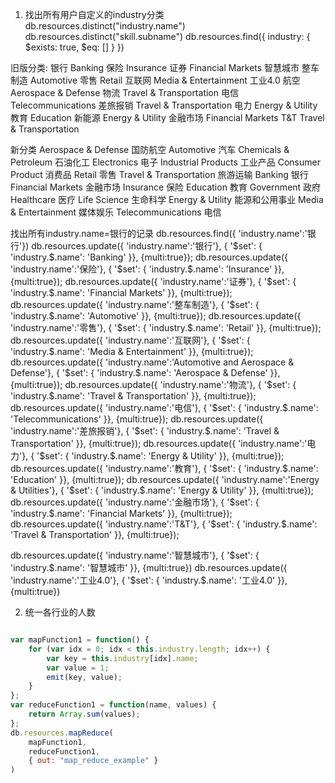 1. 找出所有用户自定义的industry分类
db.resources.distinct("industry.name")
db.resources.distinct("skill.subname")
db.resources.find({ industry: { $exists: true, $eq: []  } })


旧版分类:
银行 Banking
保险 Insurance
证券 Financial Markets
智慧城市
整车制造 Automotive
零售 Retail
互联网 Media & Entertainment
工业4.0
航空 Aerospace & Defense
物流 Travel & Transportation
电信 Telecommunications
差旅报销 Travel & Transportation
电力 Energy & Utility
教育 Education
新能源 Energy & Utility
金融市场 Financial Markets
T&T Travel & Transportation

新分类
Aerospace & Defense 国防航空
Automotive 汽车
Chemicals & Petroleum 石油化工
Electronics 电子
Industrial Products 工业产品
Consumer Product 消费品
Retail 零售
Travel & Transportation 旅游运输
Banking 银行
Financial Markets 金融市场
Insurance 保险
Education 教育
Government 政府
Healthcare 医疗
Life Science 生命科学
Energy & Utility 能源和公用事业
Media & Entertainment 媒体娱乐
Telecommunications 电信



找出所有industry.name=银行的记录
db.resources.find({ 'industry.name':'银行'})
db.resources.update({ 'industry.name':'银行'}, { '$set': { 'industry.$.name': 'Banking' }}, {multi:true});
db.resources.update({ 'industry.name':'保险'}, { '$set': { 'industry.$.name': 'Insurance' }}, {multi:true});
db.resources.update({ 'industry.name':'证券'}, { '$set': { 'industry.$.name': 'Financial Markets' }}, {multi:true});
db.resources.update({ 'industry.name':'整车制造'}, { '$set': { 'industry.$.name': 'Automotive' }}, {multi:true});
db.resources.update({ 'industry.name':'零售'}, { '$set': { 'industry.$.name': 'Retail' }}, {multi:true});
db.resources.update({ 'industry.name':'互联网'}, { '$set': { 'industry.$.name': 'Media & Entertainment' }}, {multi:true});
db.resources.update({ 'industry.name':'Automotive and Aerospace & Defense'}, { '$set': { 'industry.$.name': 'Aerospace & Defense' }}, {multi:true});
db.resources.update({ 'industry.name':'物流'}, { '$set': { 'industry.$.name': 'Travel & Transportation' }}, {multi:true});
db.resources.update({ 'industry.name':'电信'}, { '$set': { 'industry.$.name': 'Telecommunications' }}, {multi:true});
db.resources.update({ 'industry.name':'差旅报销'}, { '$set': { 'industry.$.name': 'Travel & Transportation' }}, {multi:true});
db.resources.update({ 'industry.name':'电力'}, { '$set': { 'industry.$.name': 'Energy & Utility' }}, {multi:true});
db.resources.update({ 'industry.name':'教育'}, { '$set': { 'industry.$.name': 'Education' }}, {multi:true});
db.resources.update({ 'industry.name':'Energy & Utilities'}, { '$set': { 'industry.$.name': 'Energy & Utility' }}, {multi:true});
db.resources.update({ 'industry.name':'金融市场'}, { '$set': { 'industry.$.name': 'Financial Markets' }}, {multi:true});
db.resources.update({ 'industry.name':'T&T'}, { '$set': { 'industry.$.name': 'Travel & Transportation' }}, {multi:true});

db.resources.update({ 'industry.name':'智慧城市'}, { '$set': { 'industry.$.name': '智慧城市' }}, {multi:true})
db.resources.update({ 'industry.name':'工业4.0'}, { '$set': { 'industry.$.name': '工业4.0' }}, {multi:true})


2. 统一各行业的人数
```js

var mapFunction1 = function() {
    for (var idx = 0; idx < this.industry.length; idx++) {
        var key = this.industry[idx].name;
        var value = 1;
        emit(key, value);
    }
};
var reduceFunction1 = function(name, values) {
    return Array.sum(values);
};
db.resources.mapReduce(
    mapFunction1,
    reduceFunction1,
    { out: "map_reduce_example" }
)

```